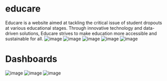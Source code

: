# educare
 Educare is a website aimed at tackling the critical issue of student dropouts at various educational stages. Through innovative technology and data-driven solutions, Educare strives to make education more accessible and sustainable for all.
![image](https://github.com/user-attachments/assets/a9445912-9646-4187-8817-b55260b796f0)
![image](https://github.com/user-attachments/assets/d54c3a81-d07c-4ac5-9adc-6216d77cf427)
![image](https://github.com/user-attachments/assets/c7f8143d-15b3-4bb5-bd9f-189a0e01caf4)
![image](https://github.com/user-attachments/assets/43721349-f6c4-4cef-ab78-3a69a9e4d2d8)
![image](https://github.com/user-attachments/assets/b279196d-5357-4771-a416-4623621afb3c)
<h1>Dashboards</h1>

![image](https://github.com/user-attachments/assets/95baa098-0fab-43f6-9bbc-dbeb82b91e7c)
![image](https://github.com/user-attachments/assets/8e711888-02f1-4b55-8502-ab7bdffabdeb)
![image](https://github.com/user-attachments/assets/02d8769a-1f63-4002-ab7d-3a192a6dafb7)
